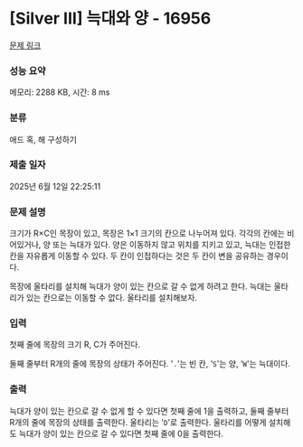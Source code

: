 # [Silver III] 늑대와 양 - 16956 

[문제 링크](https://www.acmicpc.net/problem/16956) 

### 성능 요약

메모리: 2288 KB, 시간: 8 ms

### 분류

애드 혹, 해 구성하기

### 제출 일자

2025년 6월 12일 22:25:11

### 문제 설명

<p>크기가 R×C인 목장이 있고, 목장은 1×1 크기의 칸으로 나누어져 있다. 각각의 칸에는 비어있거나, 양 또는 늑대가 있다. 양은 이동하지 않고 위치를 지키고 있고, 늑대는 인접한 칸을 자유롭게 이동할 수 있다. 두 칸이 인접하다는 것은 두 칸이 변을 공유하는 경우이다.</p>

<p>목장에 울타리를 설치해 늑대가 양이 있는 칸으로 갈 수 없게 하려고 한다. 늑대는 울타리가 있는 칸으로는 이동할 수 없다. 울타리를 설치해보자.</p>

### 입력 

 <p>첫째 줄에 목장의 크기 R, C가 주어진다.</p>

<p>둘째 줄부터 R개의 줄에 목장의 상태가 주어진다. '<code>.</code>'는 빈 칸, '<code>S</code>'는 양, '<code>W</code>'는 늑대이다.</p>

### 출력 

 <p>늑대가 양이 있는 칸으로 갈 수 없게 할 수 있다면 첫째 줄에 1을 출력하고, 둘째 줄부터 R개의 줄에 목장의 상태를 출력한다. 울타리는 '<code>D</code>'로 출력한다. 울타리를 어떻게 설치해도 늑대가 양이 있는 칸으로 갈 수 있다면 첫째 줄에 0을 출력한다.</p>

